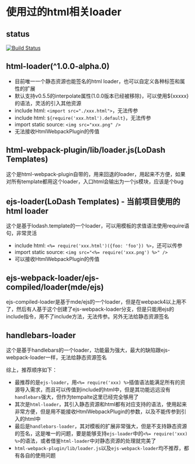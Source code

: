 # 使用过的html相关loader

## status
[![Build Status](https://travis-ci.com/xhavit-practice/webpack4.svg?branch=master)](https://travis-ci.com/xhavit-practice/webpack4)

## html-loader(^1.0.0-alpha.0)
- 目前唯一一个静态资源也能签名的html loader，也可以自定义各种标签和属性的扩展
- 默认支持v0.5.5的interpolate属性(1.0.0版本已经被移除)，可以使用${xxxxx}的语法，灵活的引入其他资源
- include html: `<import src="./xxx.html">`，无法传参
- include html: `${require('xxx.html').default}`，无法传参
- import static source: `<img src="xxx.png" />`
- 无法接收HtmlWebpackPlugin的传值

## html-webpack-plugin/lib/loader.js(LoDash Templates)
这个是html-webpack-plugin自带的，用来回退的loader，用起来不方便，如果对所有template都用这个loader，入口html会输出为一个js模块，应该是个bug

## ejs-loader(LoDash Templates) - 当前项目使用的html loader
这个是基于lodash.template的一个loader，可以用模板的求值语法使用require语句，非常灵活
- include html: `<%= require('xxx.html')({foo: 'foo'}) %>`，还可以传参
- import static source: `<img src="<%= require('xxx.png') %>" />`
- 可以接收HtmlWebpackPlugin的传值

## ejs-webpack-loader/ejs-compiled/loader(mde/ejs)
ejs-compiled-loader是基于mde/ejs的一个loader，但是在webpack4以上用不了，然后有人基于这个创建了ejs-webpack-loader分支，但是只能用ejs的include指令，用不了include方法，无法传参。另外无法给静态资源签名

## handlebars-loader
这个是基于handlebars的一个loader，功能最为强大，最大的缺陷跟ejs-webpack-loader一样，无法给静态资源签名

综上，推荐顺序如下：
- 最推荐的是`ejs-loader`，用`<%= require('xxx) %>`插值语法能满足所有的资源导入需求，而且可以传值到include的html中，但是其功能远远没有`handlebars`强大，但作为tempalte这里已经完全够用了
- 其次是`html-loader`，其引入静态资源和html都有对应支持的语法，使用起来非常方便，但是用不能接收HtmlWebpackPlugin的参数，以及不能传参到引入的html中
- 最后是`handlebars-loader`，其对模板的扩展非常强大，但是不支持静态资源的签名，这是唯一的问题，要是能够支持`ejs-loader`中的`<%= require('xxx) %>`的语法，或者借鉴`html-loader`中对静态资源的处理就完美了
- `html-webpack-plugin/lib/loader.js`以及`ejs-webpack-loader`均不推荐，都有各自的使用问题